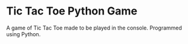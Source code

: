 # Tic Tac Toe Python Game
 A game of Tic Tac Toe made to be played in the console. Programmed using Python.
